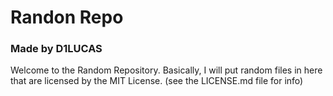 # Randon Repo
### Made by D1LUCAS

Welcome to the Random Repository. Basically, I will put random files in here that are licensed by the MIT License. (see the LICENSE.md file for info)
